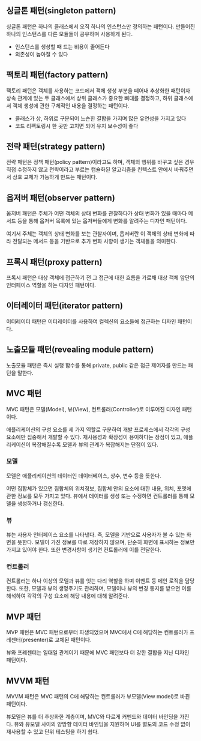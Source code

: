 ## 싱글톤 패턴(singleton pattern)

싱글톤 패턴은 하나의 클래스에서 오직 하나의 인스턴스만 정의하는 패턴이다. 만들어진 하나의 인스턴스를 다른 모듈들이 공유하며 사용하게 된다.

* 인스턴스를 생성할 때 드는 비용이 줄어든다
* 의존성이 높아질 수 있다

## 팩토리 패턴(factory pattern)

팩토리 패턴은 객체를 사용하는 코드에서 객체 생성 부분을 떼어내 추상화한 패턴이자 상속 관계에 있는 두 클래스에서 상위 클래스가 중요한 뼈대를 결정하고, 하위 클래스에서 객체 생성에 관한 구체적인 내용을 결정하는 패턴이다.

* 클래스가 상, 하위로 구분되어 느슨한 결합을 가지며 많은 유연성을 가지고 있다
* 코드 리팩토링시 한 곳만 고치면 되어 유지 보수성이 좋다

## 전략 패턴(strategy pattern)

전략 패턴은 정책 패턴(policy pattern)이라고도 하며, 객체의 행위를 바꾸고 싶은 경우 직접 수정하지 않고 전략이라고 부르는 캡슐화된 알고리즘을 컨텍스트 안에서 바꿔주면서 상호 교체가 가능하게 만드는 패턴이다.

## 옵저버 패턴(observer pattern)

옵저버 패턴은 주체가 어떤 객체의 상태 변화를 관찰하다가 상태 변화가 있을 때마다 메서드 등을 통해 옵저버 목록에 있는 옵저버들에게 변화를 알려주는 디자인 패턴이다.

여기서 주체는 객체의 상태 변화를 보는 관찰자이며, 옵저버란 이 객체의 상태 변화에 따라 전달되는 메서드 등을 기반으로 추가 변화 사항이 생기는 객체들을 의미한다.

## 프록시 패턴(proxy pattern)

프록시 패턴은 대상 객체에 접근하기 전 그 접근에 대한 흐름을 가로채 대상 객체 앞단의 인터페이스 역할을 하는 디자인 패턴이다.

## 이터레이터 패턴(iterator pattern)

이터레이터 패턴은 이터레이터를 사용하여 컬렉션의 요소들에 접근하는 디자인 패턴이다.

## 노출모듈 패턴(revealing module pattern)

노출모듈 패턴은 즉시 실행 함수를 통해 private, public 같은 접근 제어자를 만드는 패턴을 말한다.

## MVC 패턴

MVC 패턴은 모델(Model), 뷰(View), 컨트롤러(Controller)로 이루어진 디자인 패턴이다.

애플리케이션의 구성 요소를 세 가지 역할로 구분하여 개발 프로세스에서 각각의 구성 요소에만 집중해서 개발할 수 있다. 재사용성과 확장성이 용이하다는 장점이 있고, 애플리케이션이 복잡해질수록 모델과 뷰의 관계가 복잡해지는 단점이 있다.

### 모델

모델은 애플리케이션의 데이터인 데이터베이스, 상수, 변수 등을 뜻한다.

어떤 집합체가 있으면 집합체의 위치정보, 집합체 안의 요소에 대한 내용, 위치, 포멧에 관한 정보를 모두 가지고 있다. 뷰에서 데이터를 생성 또는 수정하면 컨트롤러를 통해 모델을 생성하거나 갱신한다.

### 뷰

뷰는 사용자 인터페이스 요소를 나타낸다. 즉, 모델을 기반으로 사용자가 볼 수 있는 화면을 뜻한다. 모델이 가진 정보를 따로 저장하지 않으며, 단순히 화면에 표시하는 정보만 가지고 있어야 한다. 또한 변경사항이 생기면 컨트롤러에 이를 전달한다.

### 컨트롤러

컨트롤러는 하나 이상의 모델과 뷰를 잇는 다리 역할을 하며 이벤트 등 메인 로직을 담당한다. 또한, 모델과 뷰의 생명주기도 관리하며, 모델이나 뷰의 변경 통지를 받으면 이를 해석하여 각각의 구성 요소에 해당 내용에 대해 알려준다.

## MVP 패턴

MVP 패턴은 MVC 패턴으로부터 파생되었으며 MVC에서 C에 해당하는 컨트롤러가 프레젠터(presenter)로 교체된 패턴이다.

뷰와 프레젠터는 일대일 관계이기 때문에 MVC 패턴보다 더 강한 결합을 지닌 디자인 패턴이다.

## MVVM 패턴

MVVM 패턴은 MVC 패턴의 C에 해당하는 컨트롤러가 뷰모델(View model)로 바뀐 패턴이다.

뷰모델은 뷰를 더 추상화한 계층이며, MVC와 다르게 커멘드와 데이터 바인딩을 가진다. 뷰와 뷰모델 사이의 양방향 데이터 바인딩을 지원하며 UI를 별도의 코드 수정 없이 재사용할 수 있고 단위 테스팅을 하기 쉽다.
